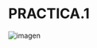 # PRACTICA.1
![imagen](https://user-images.githubusercontent.com/114684379/200179789-057ed248-58df-411b-8847-062cb92091f8.png)
